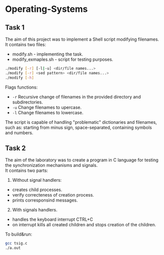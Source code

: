 # Operating-Systems

## Task 1
The aim of this project was to implement a Shell script modifying filenames.
It contains two files:
- modify.sh - implementing the task.
- modify_exmaples.sh - script for testing purposes.

```sh
./modify [-r] [-l|-u] <dir/file names...>
./modify [-r] <sed pattern> <dir/file names...>
./modify [-h]
```

Flags functions:
- ```-r``` 
Recursive change of filenames in the provided directory and subdirectories.
- ```-u```
Change filenames to upercase.
- ```-l``` 
Change filenames to lowercase.

The script is capable of handling "problematic" dictionaries and filenames, such as: starting from minus sign, space-separated, containing symbols and numbers.


## Task 2

The aim of the laboratory was to create a program in C language for testing the synchronization mechanisms and signals.  
It contains two parts:  
1. Without signal handlers:  
- creates child processes.   
- verify correcteness of creation process.  
- prints corresponsind messages.  
2. With signals handlers.  
- handles the keyboard interrupt CTRL+C  
- on interrupt kills all created children and stops creation of the children.  
      
To build&run:
```sh
gcc tsig.c
./a.out
```
